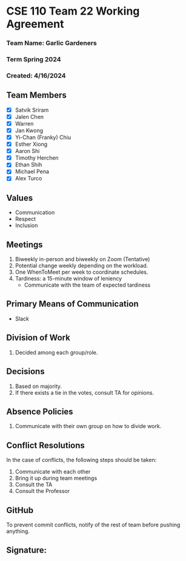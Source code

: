 # CSE 110 Team 22 Working Agreement
### Team Name: Garlic Gardeners
### Term Spring 2024  
### Created: 4/16/2024

## Team Members
- [x] Satvik Sriram
- [x] Jalen Chen
- [x] Warren 
- [x] Jan Kwong
- [x] Yi-Chan (Franky) Chiu
- [x] Esther Xiong
- [x] Aaron Shi
- [x] Timothy Herchen
- [x] Ethan Shih
- [x] Michael Pena
- [x] Alex Turco

## Values
- Communication
- Respect
- Inclusion

## Meetings 
1. Biweekly in-person and biweekly on Zoom (Tentative)
2. Potential change weekly depending on the workload.
3. One WhenToMeet per week to coordinate schedules.
4. Tardiness: a 15-minute window of leniency
   - Communicate with the team of expected tardiness  

## Primary Means of Communication
- Slack

## Division of Work
1. Decided among each group/role.

## Decisions
1. Based on majority.
2. If there exists a tie in the votes, consult TA for opinions.

## Absence Policies 
1. Communicate with their own group on how to divide work.

## Conflict Resolutions
In the case of conflicts, the following steps should be taken:
1. Communicate with each other
2. Bring it up during team meetings
3. Consult the TA
4. Consult the Professor

## GitHub
To prevent commit conflicts, notify of the rest of team before pushing anything.

## Signature: